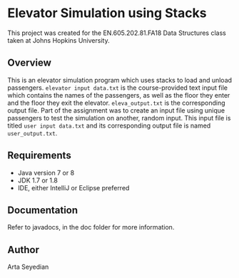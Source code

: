 # Elevator Simulation using Stacks

This project was created for the EN.605.202.81.FA18 Data Structures class taken at Johns Hopkins University.

## Overview

This is an elevator simulation program which uses stacks to load and unload passengers. `elevator input data.txt` is the course-provided text input file which contains the names of the passengers, as well as the floor they enter and the floor they exit the elevator. `eleva_output.txt` is the corresponding output file. Part of the assignment was to create an input file using unique passengers to test the simulation on another, random input. This input file is titled `user input data.txt` and its corresponding output file is named `user_output.txt`.

## Requirements

- Java version 7 or 8
- JDK 1.7 or 1.8
- IDE, either IntelliJ or Eclipse preferred

## Documentation

Refer to javadocs, in the doc folder for more information.

## Author

Arta Seyedian


